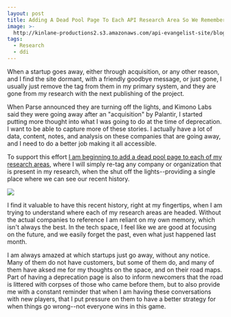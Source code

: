 ```yaml
---
layout: post
title: Adding A Dead Pool Page To Each API Research Area So We Remember The Past
image: >-
  http://kinlane-productions2.s3.amazonaws.com/api-evangelist-site/blog/kimono-labs-goodbye.png
tags:
  - Research
  - ddi
---
```

When a startup goes away, either through acquisition, or any other reason, and I find the site dormant, with a friendly goodbye message, or just gone, I usually just remove the tag from them in my primary system, and they are gone from my research with the next publishing of the project. 

When Parse announced they are turning off the lights, and Kimono Labs said they were going away after an "acquisition" by Palantir, I started putting more thought into what I was going to do at the time of deprecation. I want to be able to capture more of these stories. I actually have a lot of data, content, notes, and analysis on these companies that are going away, and I need to do a better job making it all accessible.

To support this effort [I am beginning to add a dead pool page to each of my research areas](http://baas.apievangelist.com/organization-deadpool/), where I will simply re-tag any company or organization that is present in my research, when the shut off the lights--providing a single place where we can see our recent history.

[![](http://kinlane-productions2.s3.amazonaws.com/api-evangelist-site/blog/baas-dead-pool.png)](http://baas.apievangelist.com/organization-deadpool/)

I find it valuable to have this recent history, right at my fingertips, when I am trying to understand where each of my research areas are headed. Without the actual companies to reference I am reliant on my own memory, which isn't always the best. In the tech space, I feel like we are good at focusing on the future, and we easily forget the past, even what just happened last month.

I am always amazed at which startups just go away, without any notice. Many of them do not have customers, but some of them do, and many of them have aksed me for my thoughts on the space, and on their road maps. Part of having a deprecation page is also to inform newcomers that the road is littered with corpses of those who came before them, but to also provide me with a constant reminder that when I am having these conversations with new players, that I put pressure on them to have a better strategy for when things go wrong--not everyone wins in this game.